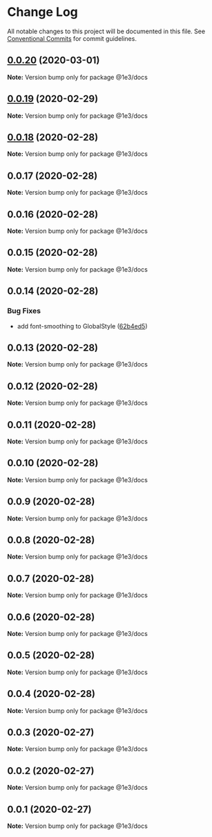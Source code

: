 # Change Log

All notable changes to this project will be documented in this file.
See [Conventional Commits](https://conventionalcommits.org) for commit guidelines.

## [0.0.20](https://github.com/1e3/design-system/compare/@1e3/docs@0.0.19...@1e3/docs@0.0.20) (2020-03-01)

**Note:** Version bump only for package @1e3/docs





## [0.0.19](https://github.com/1e3/design-system/compare/@1e3/docs@0.0.18...@1e3/docs@0.0.19) (2020-02-29)

**Note:** Version bump only for package @1e3/docs





## [0.0.18](https://github.com/1e3/design-system/compare/@1e3/docs@0.0.17...@1e3/docs@0.0.18) (2020-02-28)

**Note:** Version bump only for package @1e3/docs





## 0.0.17 (2020-02-28)

**Note:** Version bump only for package @1e3/docs





## 0.0.16 (2020-02-28)

**Note:** Version bump only for package @1e3/docs





## 0.0.15 (2020-02-28)

**Note:** Version bump only for package @1e3/docs





## 0.0.14 (2020-02-28)


### Bug Fixes

* add font-smoothing to GlobalStyle ([62b4ed5](https://github.com/1e3/design-system/commit/62b4ed50bb83ee1f81625fc9694e159d61332335))





## 0.0.13 (2020-02-28)

**Note:** Version bump only for package @1e3/docs





## 0.0.12 (2020-02-28)

**Note:** Version bump only for package @1e3/docs





## 0.0.11 (2020-02-28)

**Note:** Version bump only for package @1e3/docs





## 0.0.10 (2020-02-28)

**Note:** Version bump only for package @1e3/docs





## 0.0.9 (2020-02-28)

**Note:** Version bump only for package @1e3/docs





## 0.0.8 (2020-02-28)

**Note:** Version bump only for package @1e3/docs





## 0.0.7 (2020-02-28)

**Note:** Version bump only for package @1e3/docs





## 0.0.6 (2020-02-28)

**Note:** Version bump only for package @1e3/docs





## 0.0.5 (2020-02-28)

**Note:** Version bump only for package @1e3/docs





## 0.0.4 (2020-02-28)

**Note:** Version bump only for package @1e3/docs





## 0.0.3 (2020-02-27)

**Note:** Version bump only for package @1e3/docs





## 0.0.2 (2020-02-27)

**Note:** Version bump only for package @1e3/docs





## 0.0.1 (2020-02-27)

**Note:** Version bump only for package @1e3/docs
